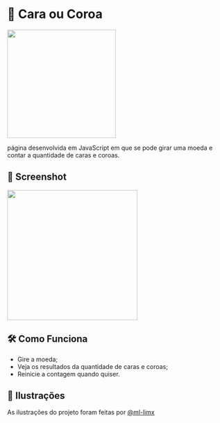 # 🏅 Cara ou Coroa
<img src='https://github.com/paulo-henrique-almeida/girar_moeda/assets/158237204/095e5b81-df2d-4a25-af02-254851adc3f3' height=250>


 página desenvolvida em JavaScript em que se pode girar uma moeda e contar a quantidade de caras e coroas.

## 📸 Screenshot
<img src='https://github.com/paulo-henrique-almeida/girar_moeda/assets/158237204/024ff3b7-781c-468d-bcaf-69bb42f0a8c8' height=300>


## 🛠 Como Funciona
- Gire a moeda;
- Veja os resultados da quantidade de caras e coroas;
- Reinicie a contagem quando quiser.

## 🎨 Ilustrações
As ilustrações do projeto foram feitas por [@ml-limx](https://github.com/ml-limx)
